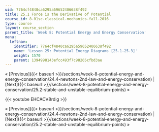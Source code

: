 ```yaml
---
uid: 7764cf4840ca6295a59652406638f492
title: 25.1 Force is the Derivative of Potential
course_id: 8-01sc-classical-mechanics-fall-2016
type: course
layout: course_section
parent_title: 'Week 8: Potential Energy and Energy Conservation'
menu:
  leftnav:
    identifier: 7764cf4840ca6295a59652406638f492
    name: 'Lesson 25: Potential Energy Diagrams [25.1-25.3]'
    weight: 1570
    parent: 1394998143efcc493f7c98265cfbd3ae
---
```


« [Previous]({{< baseurl >}}/sections/week-8-potential-energy-and-energy-conservation/24.4-newtons-2nd-law-and-energy-conservation) | [Next]({{< baseurl >}}/sections/week-8-potential-energy-and-energy-conservation/25.2-stable-and-unstable-equilibrium-points) »

{{< youtube EHCACV8rdig >}}

« [Previous]({{< baseurl >}}/sections/week-8-potential-energy-and-energy-conservation/24.4-newtons-2nd-law-and-energy-conservation) | [Next]({{< baseurl >}}/sections/week-8-potential-energy-and-energy-conservation/25.2-stable-and-unstable-equilibrium-points) »